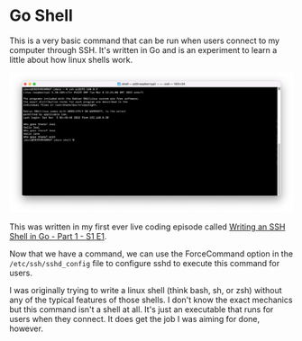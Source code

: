 # Go Shell

This is a very basic command that can be run when users connect to my computer through SSH. It's written in Go and is an experiment to learn a little about how linux shells work.

![Screenshot of SSH Session](screenshot.png)

This was written in my first ever live coding episode called [Writing an SSH Shell in Go - Part 1 - S1 E1](https://www.youtube.com/watch?v=s4ggSklJKic).

Now that we have a command, we can use the ForceCommand option in the `/etc/ssh/sshd_config` file to configure sshd to execute this command for users.

I was originally trying to write a linux shell (think bash, sh, or zsh) without any of the typical features of those shells. I don't know the exact mechanics but this command isn't a shell at all. It's just an executable that runs for users when they connect. It does get the job I was aiming for done, however.
